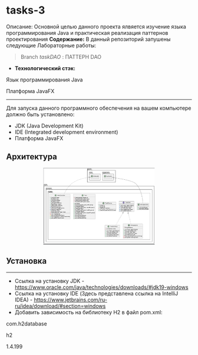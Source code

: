 # tasks-3

Описание: Основной целью данного проекта ялвяется изучение языка программирования Java и практическая реализация паттернов проектирования
**Содержание:** В данный репозиторий запушены следующие Лабораторные работы:

> Branch _*taskDAO*_ : ПАТТЕРН DAO <br>

+ **Технологический стэк:**
  
Язык программирования Java

Платформа JavaFX

_____
Для запуска данного программного обеспечения на вашем компьютере должно быть установлено:

+ JDK (Java Development Kit)
+ IDE (Integrated development environment)
+ Платформа JavaFX

## Архитектура 
<p align="center" width="100%">
    <img width="60%" src="https://github.com/nikivikim/tasks-3/blob/taskDAO/src/classes.png">
</p>

## Установка
_____
+ Ссылка на установку JDK - https://www.oracle.com/java/technologies/downloads/#jdk19-windows
+ Ссылка на установку IDE (Здесь представлена ссылка на IntelliJ IDEA) - https://www.jetbrains.com/ru-ru/idea/download/#section=windows
+ Добавить зависимость на библиотеку H2 в файл pom.xml:
<p><dependency>

  <groupId>com.h2database</groupId>

  <artifactId>h2</artifactId>

  <version>1.4.199</version>

</dependency></p>
